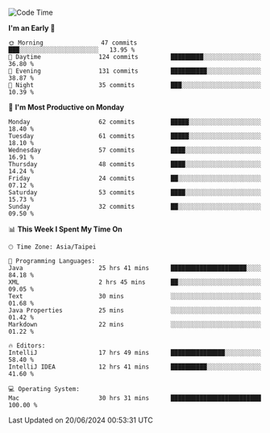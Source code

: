 <!--START_SECTION:waka-->
![Code Time](http://img.shields.io/badge/Code%20Time-1%2C096%20hrs%2031%20mins-blue)

**I'm an Early 🐤** 

```text
🌞 Morning                47 commits          ███░░░░░░░░░░░░░░░░░░░░░░   13.95 % 
🌆 Daytime                124 commits         █████████░░░░░░░░░░░░░░░░   36.80 % 
🌃 Evening                131 commits         ██████████░░░░░░░░░░░░░░░   38.87 % 
🌙 Night                  35 commits          ███░░░░░░░░░░░░░░░░░░░░░░   10.39 % 
```
📅 **I'm Most Productive on Monday** 

```text
Monday                   62 commits          █████░░░░░░░░░░░░░░░░░░░░   18.40 % 
Tuesday                  61 commits          █████░░░░░░░░░░░░░░░░░░░░   18.10 % 
Wednesday                57 commits          ████░░░░░░░░░░░░░░░░░░░░░   16.91 % 
Thursday                 48 commits          ████░░░░░░░░░░░░░░░░░░░░░   14.24 % 
Friday                   24 commits          ██░░░░░░░░░░░░░░░░░░░░░░░   07.12 % 
Saturday                 53 commits          ████░░░░░░░░░░░░░░░░░░░░░   15.73 % 
Sunday                   32 commits          ██░░░░░░░░░░░░░░░░░░░░░░░   09.50 % 
```


📊 **This Week I Spent My Time On** 

```text
🕑︎ Time Zone: Asia/Taipei

💬 Programming Languages: 
Java                     25 hrs 41 mins      █████████████████████░░░░   84.18 % 
XML                      2 hrs 45 mins       ██░░░░░░░░░░░░░░░░░░░░░░░   09.05 % 
Text                     30 mins             ░░░░░░░░░░░░░░░░░░░░░░░░░   01.68 % 
Java Properties          25 mins             ░░░░░░░░░░░░░░░░░░░░░░░░░   01.42 % 
Markdown                 22 mins             ░░░░░░░░░░░░░░░░░░░░░░░░░   01.22 % 

🔥 Editors: 
IntelliJ                 17 hrs 49 mins      ███████████████░░░░░░░░░░   58.40 % 
IntelliJ IDEA            12 hrs 41 mins      ██████████░░░░░░░░░░░░░░░   41.60 % 

💻 Operating System: 
Mac                      30 hrs 31 mins      █████████████████████████   100.00 % 
```


 Last Updated on 20/06/2024 00:53:31 UTC
<!--END_SECTION:waka-->
